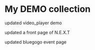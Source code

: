 # My DEMO collection

updated video_player demo

updated a front page of N.E.X.T

updated bluegogo event page
